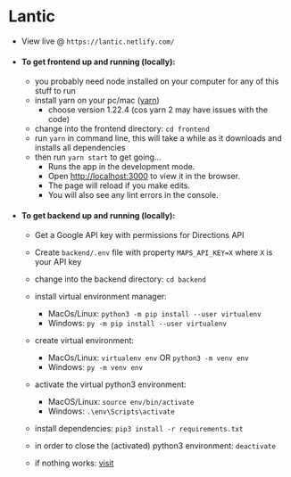 # Lantic

- View live @ `https://lantic.netlify.com/`

- #### To get frontend up and running (locally):

    - you probably need node installed on your computer for any of this stuff to run
    - install yarn on your pc/mac ([yarn](https://classic.yarnpkg.com/en/docs/install#windows-stable))
        - choose version 1.22.4 (cos yarn 2 may have issues with the code)
    - change into the frontend directory: `cd frontend`
    - run `yarn` in command line, this will take a while as it downloads and installs all dependencies
    - then run `yarn start` to get going...
        - Runs the app in the development mode.
        - Open [http://localhost:3000](http://localhost:3000) to view it in the browser.
        - The page will reload if you make edits.
        - You will also see any lint errors in the console.

- #### To get backend up and running (locally):
  - Get a Google API key with permissions for Directions API
  - Create `backend/.env` file with property `MAPS_API_KEY=X` where `X` is your API key
  
  - change into the backend directory: `cd backend`
  - install virtual environment manager:
    - MacOs/Linux: `python3 -m pip install --user virtualenv`
    - Windows: `py -m pip install --user virtualenv`
  - create virtual environment:
    - MacOs/Linux: `virtualenv env` OR `python3 -m venv env`
    - Windows: `py -m venv env`
  - activate the virtual python3 environment:
    - MacOS/Linux: `source env/bin/activate`
    - Windows: `.\env\Scripts\activate`
  - install dependencies: `pip3 install -r requirements.txt`
  - in order to close the (activated) python3 environment: `deactivate`
  - if nothing works: [visit](https://packaging.python.org/guides/installing-using-pip-and-virtual-environments/)

